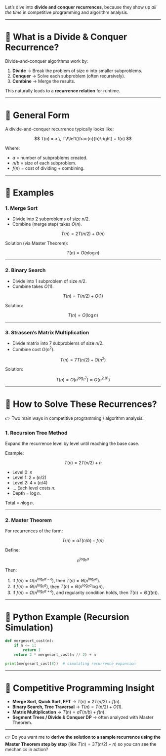  Let’s dive into **divide and conquer recurrences**, because they show up *all the time* in competitive programming and algorithm analysis.

---

# 🔹 What is a Divide & Conquer Recurrence?

Divide-and-conquer algorithms work by:

1. **Divide** → Break the problem of size $n$ into smaller subproblems.
2. **Conquer** → Solve each subproblem (often recursively).
3. **Combine** → Merge the results.

This naturally leads to a **recurrence relation** for runtime.

---

# 🔹 General Form

A divide-and-conquer recurrence typically looks like:

$$
T(n) = a \, T\!\left(\frac{n}{b}\right) + f(n)
$$

Where:

* $a$ = number of subproblems created.
* $n/b$ = size of each subproblem.
* $f(n)$ = cost of dividing + combining.

---

# 🔹 Examples

### 1. Merge Sort

* Divide into 2 subproblems of size $n/2$.
* Combine (merge step) takes $O(n)$.

$$
T(n) = 2T(n/2) + O(n)
$$

Solution (via Master Theorem):

$$
T(n) = O(n \log n)
$$

---

### 2. Binary Search

* Divide into 1 subproblem of size $n/2$.
* Combine takes $O(1)$.

$$
T(n) = T(n/2) + O(1)
$$

Solution:

$$
T(n) = O(\log n)
$$

---

### 3. Strassen’s Matrix Multiplication

* Divide matrix into 7 subproblems of size $n/2$.
* Combine cost $O(n^2)$.

$$
T(n) = 7T(n/2) + O(n^2)
$$

Solution:

$$
T(n) = O(n^{\log_2 7}) \approx O(n^{2.81})
$$

---

# 🔹 How to Solve These Recurrences?

👉 Two main ways in competitive programming / algorithm analysis:

### 1. **Recursion Tree Method**

Expand the recurrence level by level until reaching the base case.

Example:

$$
T(n) = 2T(n/2) + n
$$

* Level 0: $n$
* Level 1: $2 \times (n/2)$
* Level 2: $4 \times (n/4)$
* … Each level costs $n$.
* Depth = $\log n$.

Total = $n \log n$.

---

### 2. **Master Theorem**

For recurrences of the form:

$$
T(n) = aT(n/b) + f(n)
$$

Define:

$$
n^{\log_b a}
$$

Then:

1. If $f(n) = O(n^{\log_b a - \epsilon})$, then $T(n) = \Theta(n^{\log_b a})$.
2. If $f(n) = \Theta(n^{\log_b a})$, then $T(n) = \Theta(n^{\log_b a} \log n)$.
3. If $f(n) = \Omega(n^{\log_b a + \epsilon})$, and regularity condition holds, then $T(n) = \Theta(f(n))$.

---

# 🔹 Python Example (Recursion Simulation)

```python
def mergesort_cost(n):
    if n <= 1:
        return 1
    return 2 * mergesort_cost(n // 2) + n

print(mergesort_cost(8))  # simulating recurrence expansion
```

---

# 🔹 Competitive Programming Insight

* **Merge Sort, Quick Sort, FFT** → $T(n) = 2T(n/2) + f(n)$.
* **Binary Search, Tree Traversal** → $T(n) = T(n/2) + O(1)$.
* **Matrix Multiplication** → $T(n) = aT(n/b) + f(n)$.
* **Segment Trees / Divide & Conquer DP** → often analyzed with Master Theorem.

---

👉 Do you want me to **derive the solution to a sample recurrence using the Master Theorem step by step** (like $T(n) = 3T(n/2) + n$) so you can see the mechanics in action?
